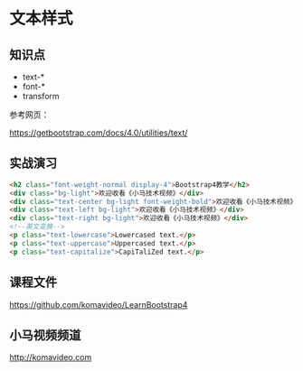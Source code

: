 文本样式
==========

## 知识点

* text-*
* font-*
* transform

参考网页：

https://getbootstrap.com/docs/4.0/utilities/text/

## 实战演习

~~~html
<h2 class="font-weight-normal display-4">Bootstrap4教学</h2>
<div class="bg-light">欢迎收看《小马技术视频》</div>
<div class="text-center bg-light font-weight-bold">欢迎收看《小马技术视频》</div>
<div class="text-left bg-light">欢迎收看《小马技术视频》</div>
<div class="text-right bg-light">欢迎收看《小马技术视频》</div>
<!--英文变换-->
<p class="text-lowercase">Lowercased text.</p>
<p class="text-uppercase">Uppercased text.</p>
<p class="text-capitalize">CapiTaliZed text.</p>
~~~

## 课程文件

https://github.com/komavideo/LearnBootstrap4

## 小马视频频道

http://komavideo.com
